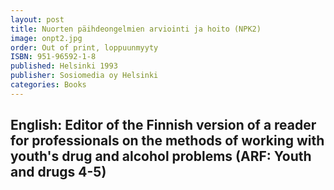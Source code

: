 ```yaml
---
layout: post
title: Nuorten päihdeongelmien arviointi ja hoito (NPK2)
image: onpt2.jpg
order: Out of print, loppuunmyyty
ISBN: 951-96592-1-8
published: Helsinki 1993
publisher: Sosiomedia oy Helsinki
categories: Books
---
```

English: Editor of the Finnish version of a reader for professionals on the methods of working with youth's drug and alcohol problems (ARF: Youth and drugs 4-5)
---

